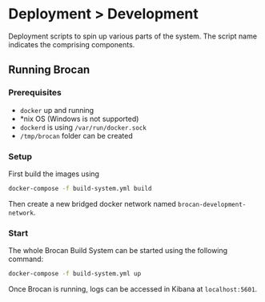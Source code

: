 # Deployment > Development

Deployment scripts to spin up various parts of the system. The script name indicates the comprising components.

## Running Brocan

### Prerequisites

  * `docker` up and running
  * *nix OS (Windows is not supported)
  * `dockerd` is using `/var/run/docker.sock`
  * `/tmp/brocan` folder can be created

### Setup

First build the images using

~~~~bash
docker-compose -f build-system.yml build
~~~~

Then create a new bridged docker network named `brocan-development-network`. 

### Start

The whole Brocan Build System can be started using the following command:

~~~~bash
docker-compose -f build-system.yml up
~~~~

Once Brocan is running, logs can be accessed in Kibana at `localhost:5601`.
